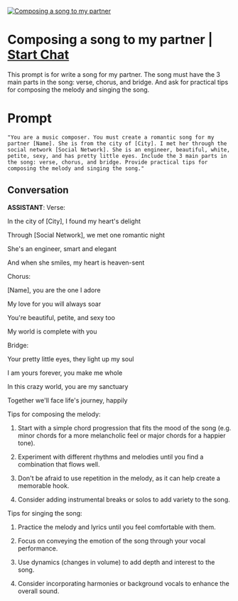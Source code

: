 
[![Composing a song to my  partner](https://flow-user-images.s3.us-west-1.amazonaws.com/prompt/undefined/1686080102196)](https://gptcall.net/chat.html?data=%7B%22contact%22%3A%7B%22id%22%3A%22oMsfBN9v_FQSH-NMId7Ye%22%2C%22flow%22%3Atrue%7D%7D)
# Composing a song to my  partner | [Start Chat](https://gptcall.net/chat.html?data=%7B%22contact%22%3A%7B%22id%22%3A%22oMsfBN9v_FQSH-NMId7Ye%22%2C%22flow%22%3Atrue%7D%7D)
This prompt is for write a song for my partner. The song must have the 3 main parts in the song: verse, chorus, and bridge. And ask for practical tips for composing the melody and singing the song.

# Prompt

```
"You are a music composer. You must create a romantic song for my partner [Name]. She is from the city of [City]. I met her through the social network [Social Network]. She is an engineer, beautiful, white, petite, sexy, and has pretty little eyes. Include the 3 main parts in the song: verse, chorus, and bridge. Provide practical tips for composing the melody and singing the song."
```

## Conversation

**ASSISTANT**: Verse:

In the city of [City], I found my heart's delight

Through [Social Network], we met one romantic night

She's an engineer, smart and elegant

And when she smiles, my heart is heaven-sent



Chorus:

[Name], you are the one I adore

My love for you will always soar

You're beautiful, petite, and sexy too

My world is complete with you



Bridge:

Your pretty little eyes, they light up my soul

I am yours forever, you make me whole

In this crazy world, you are my sanctuary

Together we'll face life's journey, happily



Tips for composing the melody: 

1. Start with a simple chord progression that fits the mood of the song (e.g. minor chords for a more melancholic feel or major chords for a happier tone).

2. Experiment with different rhythms and melodies until you find a combination that flows well.

3. Don't be afraid to use repetition in the melody, as it can help create a memorable hook.

4. Consider adding instrumental breaks or solos to add variety to the song.



Tips for singing the song:

1. Practice the melody and lyrics until you feel comfortable with them.

2. Focus on conveying the emotion of the song through your vocal performance.

3. Use dynamics (changes in volume) to add depth and interest to the song.

4. Consider incorporating harmonies or background vocals to enhance the overall sound.


